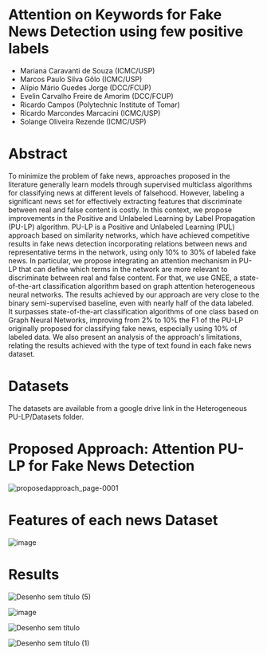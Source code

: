 # Attention on Keywords for Fake News Detection using few positive labels

- Mariana Caravanti de Souza (ICMC/USP)
- Marcos Paulo Silva Gôlo (ICMC/USP)
- Alípio Mário Guedes Jorge (DCC/FCUP)
- Evelin Carvalho Freire de Amorim (DCC/FCUP)
- Ricardo Campos (Polytechnic Institute of Tomar)
- Ricardo Marcondes Marcacini (ICMC/USP)
- Solange Oliveira Rezende (ICMC/USP)

# Abstract

To minimize the problem of fake news, approaches proposed in the literature generally learn models through supervised multiclass algorithms for classifying news at different levels of falsehood. However, labeling a significant news set for effectively extracting features that discriminate between real and false content is costly. In this context, we propose improvements in the Positive and Unlabeled Learning by Label Propagation (PU-LP) algorithm. PU-LP is a Positive and Unlabeled Learning (PUL) approach based on similarity networks, which have achieved competitive results in fake news detection incorporating relations between news and representative terms in the network, using only 10% to 30% of labeled fake news. In particular, we propose integrating an attention mechanism in PU-LP that can define which terms in the network are more relevant to discriminate between real and false content. For that, we use GNEE, a state-of-the-art classification algorithm based on graph attention heterogeneous neural networks. The results achieved by our approach are very close to the binary semi-supervised baseline, even with nearly half of the data labeled. It surpasses state-of-the-art classification algorithms of one class based on Graph Neural Networks, improving from 2% to 10% the F1 of the PU-LP originally proposed for classifying fake news, especially using 10% of labeled data. We also present an analysis of the approach's limitations, relating the results achieved with the type of text found in each fake news dataset.

# Datasets

The datasets are available from a google drive link in the Heterogeneous PU-LP/Datasets folder.

# Proposed Approach: Attention PU-LP for Fake News Detection

![proposedapproach_page-0001](https://github.com/marianacaravanti/attention-on-keywords-for-fake-news-detection-using-few-positive-labels/assets/8595261/269fe1ac-6f23-4299-b215-202df7b19ed2)

# Features of each news Dataset

![image](https://github.com/marianacaravanti/attention-on-keywords-for-fake-news-detection-using-few-positive-labels/assets/8595261/08f258a3-dc75-4571-a6e1-df8b1dab0653)

# Results

![Desenho sem título (5)](https://github.com/marianacaravanti/attention-on-keywords-for-fake-news-detection-using-few-positive-labels/assets/8595261/3b18e953-8ba2-4864-acef-8d219c138573)

![image](https://github.com/marianacaravanti/attention-on-keywords-for-fake-news-detection-using-few-positive-labels/assets/8595261/0e23840f-6120-4bca-8852-a2c9e0ae0f83)


![Desenho sem título](https://github.com/marianacaravanti/attention-on-keywords-for-fake-news-detection-using-few-positive-labels/assets/8595261/f99bcc38-acbd-4851-ac59-b16510f4f688)

![Desenho sem título (1)](https://github.com/marianacaravanti/attention-on-keywords-for-fake-news-detection-using-few-positive-labels/assets/8595261/42f8f2bf-bb61-4b8a-8bc5-796c839d1ab1)

